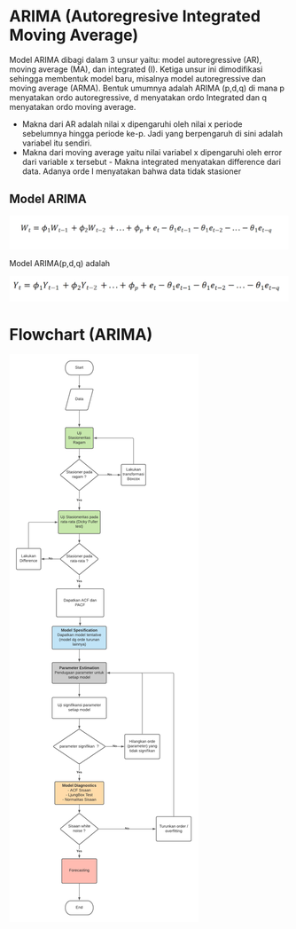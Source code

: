 # ARIMA (Autoregresive Integrated Moving Average)

Model ARIMA dibagi dalam 3 unsur yaitu: model autoregressive (AR), moving average (MA), dan integrated (I). Ketiga unsur ini dimodifikasi sehingga membentuk model baru, misalnya model autoregressive dan moving average (ARMA). Bentuk umumnya adalah ARIMA (p,d,q) di mana p menyatakan ordo autoregressive, d menyatakan ordo Integrated dan q menyatakan ordo moving average. 

- Makna dari AR adalah nilai x dipengaruhi oleh nilai x periode sebelumnya hingga periode ke-p. Jadi yang berpengaruh di sini adalah variabel itu sendiri. 
- Makna dari moving average yaitu nilai variabel x dipengaruhi oleh error dari variable x tersebut - Makna integrated menyatakan difference dari data. Adanya orde I menyatakan bahwa data tidak stasioner

## Model ARIMA

![](images/arimapiq.PNG)

Model ARIMA(p,d,q) adalah

![](images/armapq.PNG)

# Flowchart (ARIMA)
![](images/arimaFlowchart.png)


